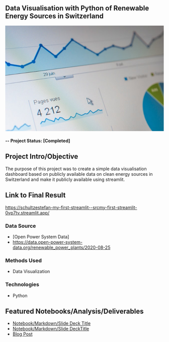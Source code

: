 ## Data Visualisation with Python of Renewable Energy Sources in Switzerland


![alternative text](reports/img/dashboard.jpg)


#### -- Project Status: [Completed]

## Project Intro/Objective
The purpose of this project was to create a simple data visualisation dashboard based on publicly available data on clean energy sources in Switzerland and make it publicly available using streamlit.

## Link to Final Result
https://schultzestefan-my-first-streamlit--srcmy-first-streamlit-0vp7tv.streamlit.app/

### Data Source
* [Open Power System Data]
* https://data.open-power-system-data.org/renewable_power_plants/2020-08-25

### Methods Used
* Data Visualization

### Technologies
* Python


## Featured Notebooks/Analysis/Deliverables
* [Notebook/Markdown/Slide Deck Title](link)
* [Notebook/Markdown/Slide DeckTitle](link)
* [Blog Post](link)

